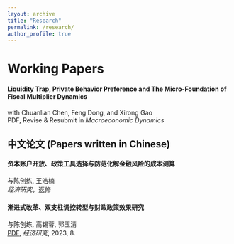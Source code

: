 ```yaml
---
layout: archive
title: "Research"
permalink: /research/
author_profile: true
---
```



# Working Papers

#### Liquidity Trap, Private Behavior Preference and The Micro-Foundation of Fiscal Multiplier Dynamics 
with Chuanlian Chen, Feng Dong, and Xirong Gao  
PDF, Revise & Resubmit in *Macroeconomic Dynamics*  


## 中文论文 (Papers written in Chinese)

#### 资本账户开放、政策工具选择与防范化解金融风险的成本测算
与陈创练, 王浩楠  
*经济研究*，返修

#### 渐进式改革、双支柱调控转型与财政政策效果研究
与陈创练, 高锡蓉, 郭玉清  
[PDF](https://github.com/KenwayXu/KenwayXu.github.io/files/paper_202308_ejr), *经济研究*, 2023, 8.
